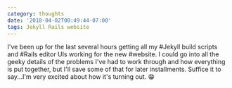 ```yaml
---
category: thoughts
date: '2018-04-02T00:49:44-07:00'
tags: Jekyll Rails website
---
```


I've been up for the last several hours getting all my #Jekyll build scripts and #Rails editor UIs working for the new #website. I could go into all the geeky details of the problems I've had to work through and how everything is put together, but I'll save some of that for later installments. Suffice it to say...I'm very excited about how it's turning out. 😁
